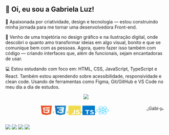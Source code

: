## 👋 Oi, eu sou a Gabriela Luz!
  <p>🌱 Apaixonada por criatividade, design e tecnologia — estou construindo minha jornada para me tornar uma desenvolvedora Front-end.</p>
  <p>🎨 Venho de uma trajetória no design gráfico e na ilustração digital, onde descobri o quanto amo transformar ideias em algo visual, bonito e que se comunique bem com as pessoas. Agora, quero fazer isso também com código — criando interfaces que, além de funcionais, sejam encantadoras de usar. </p>
  <p>💻 Estou estudando com foco em: HTML, CSS, JavaScript, TypeScript e React. Também estou aprendendo sobre acessibilidade, responsividade e clean code. Usando de ferramentas como Figma, Git/GitHub e VS Code no meu dia a dia de estudos.</p>
  
<div align="center">
  <a href="https://github.com/gabrielaluzm">
  <img height="140em" src="https://github-readme-stats.vercel.app/api/top-langs/?username=gabrielaluzm&layout=compact&langs_count=7&theme=dracula"/>
</div>
 <div style="display: inline_block" align="center"><br>
  <img align="center" alt="Gabi-HTML" height="30" width="40" src="https://raw.githubusercontent.com/devicons/devicon/master/icons/html5/html5-original.svg">
  <img align="center" alt="Gabi-CSS" height="30" width="40" src="https://raw.githubusercontent.com/devicons/devicon/master/icons/css3/css3-original.svg">
  <img align="center" alt="Gabi-Js" height="30" width="40" src="https://raw.githubusercontent.com/devicons/devicon/master/icons/javascript/javascript-plain.svg">
  <img align="center" alt="Gabi-Ts" height="30" width="40" src="https://raw.githubusercontent.com/devicons/devicon/master/icons/typescript/typescript-plain.svg">
  <img align="center" alt="Gabi-React" height="30" width="40" src="https://raw.githubusercontent.com/devicons/devicon/master/icons/react/react-original.svg">
  <img align="right" alt="Gabi-pic" height="140" style="border-radius:50px;" src="https://cdn.discordapp.com/attachments/1023323791826354227/1060248345316175893/ezgif.com-gif-maker.gif">
</div>
  
  ##
 
<div> 
  <a href="https://instagram.com/ygabieluz" target="_blank"><img src="https://img.shields.io/badge/-Instagram-%23E4405F?style=for-the-badge&logo=instagram&logoColor=white" target="_blank"></a>
 	<a href="https://www.twitch.tv/ygabieart" target="_blank"><img src="https://img.shields.io/badge/Twitch-9146FF?style=for-the-badge&logo=twitch&logoColor=white" target="_blank"></a>
 <a href="[https://discord.gg/wagxzStdcR" target="_blank"></a> 
  <a href = "mailto:contatogabrielaluzm@gmail.com"><img src="https://img.shields.io/badge/-Gmail-%23333?style=for-the-badge&logo=gmail&logoColor=white" target="_blank"></a>
  <a href="https://www.linkedin.com/in/gabrielaluzm" target="_blank"><img src="https://img.shields.io/badge/-LinkedIn-%230077B5?style=for-the-badge&logo=linkedin&logoColor=white" target="_blank"></a> 

</div>
